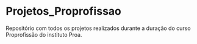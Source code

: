 # Projetos_Proprofissao
Repositório com todos os projetos realizados durante a duração do curso Proprofissão do instituto Proa.
